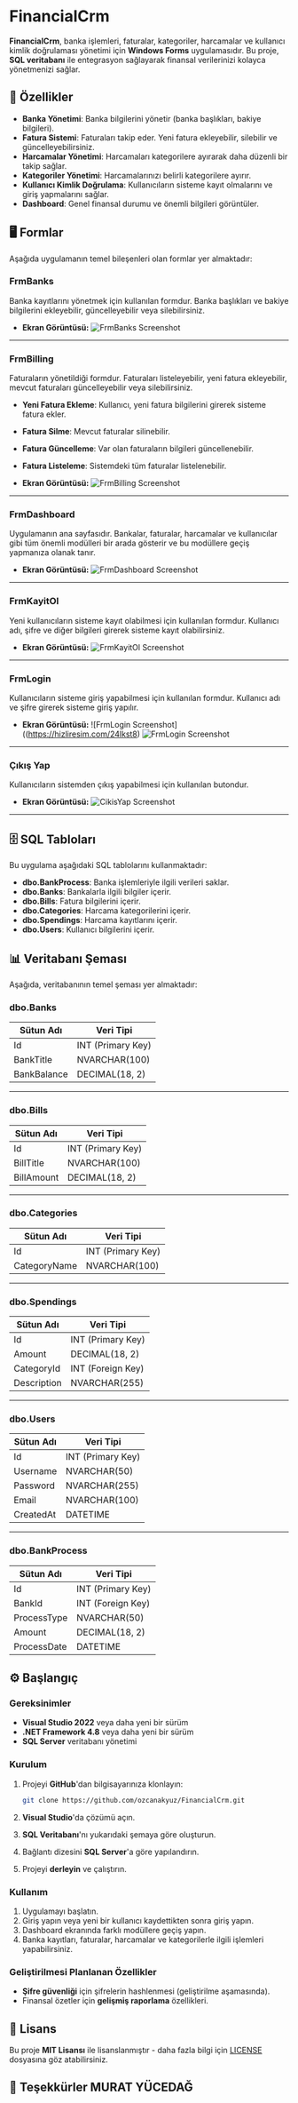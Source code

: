 # **FinancialCrm**

**FinancialCrm**, banka işlemleri, faturalar, kategoriler, harcamalar ve kullanıcı kimlik doğrulaması yönetimi için **Windows Forms** uygulamasıdır. Bu proje, **SQL veritabanı** ile entegrasyon sağlayarak finansal verilerinizi kolayca yönetmenizi sağlar.

## 🚀 Özellikler

- **Banka Yönetimi**: Banka bilgilerini yönetir (banka başlıkları, bakiye bilgileri).
- **Fatura Sistemi**: Faturaları takip eder. Yeni fatura ekleyebilir, silebilir ve güncelleyebilirsiniz.
- **Harcamalar Yönetimi**: Harcamaları kategorilere ayırarak daha düzenli bir takip sağlar.
- **Kategoriler Yönetimi**: Harcamalarınızı belirli kategorilere ayırır.
- **Kullanıcı Kimlik Doğrulama**: Kullanıcıların sisteme kayıt olmalarını ve giriş yapmalarını sağlar.
- **Dashboard**: Genel finansal durumu ve önemli bilgileri görüntüler.

## 🖥 Formlar

Aşağıda uygulamanın temel bileşenleri olan formlar yer almaktadır:

### **FrmBanks**
Banka kayıtlarını yönetmek için kullanılan formdur. Banka başlıkları ve bakiye bilgilerini ekleyebilir, güncelleyebilir veya silebilirsiniz.

- **Ekran Görüntüsü:**
  ![FrmBanks Screenshot](https://i.hizliresim.com/acxa14u.png)  

---

### **FrmBilling**
Faturaların yönetildiği formdur. Faturaları listeleyebilir, yeni fatura ekleyebilir, mevcut faturaları güncelleyebilir veya silebilirsiniz.

- **Yeni Fatura Ekleme**: Kullanıcı, yeni fatura bilgilerini girerek sisteme fatura ekler.
- **Fatura Silme**: Mevcut faturalar silinebilir.
- **Fatura Güncelleme**: Var olan faturaların bilgileri güncellenebilir.
- **Fatura Listeleme**: Sistemdeki tüm faturalar listelenebilir.

- **Ekran Görüntüsü:**
  ![FrmBilling Screenshot](https://i.hizliresim.com/p6o6nr8.png)  

---

### **FrmDashboard**
Uygulamanın ana sayfasıdır. Bankalar, faturalar, harcamalar ve kullanıcılar gibi tüm önemli modülleri bir arada gösterir ve bu modüllere geçiş yapmanıza olanak tanır.

- **Ekran Görüntüsü:**
  ![FrmDashboard Screenshot](https://i.hizliresim.com/6po3f42.png) 

---

### **FrmKayitOl**
Yeni kullanıcıların sisteme kayıt olabilmesi için kullanılan formdur. Kullanıcı adı, şifre ve diğer bilgileri girerek sisteme kayıt olabilirsiniz.

- **Ekran Görüntüsü:**
  ![FrmKayitOl Screenshot](https://i.hizliresim.com/8lato1c.png) 

---

### **FrmLogin**
Kullanıcıların sisteme giriş yapabilmesi için kullanılan formdur. Kullanıcı adı ve şifre girerek sisteme giriş yapılır.

- **Ekran Görüntüsü:**
  ![FrmLogin Screenshot]((https://hizliresim.com/24lkst8)
  ![FrmLogin Screenshot](https://i.hizliresim.com/n0q91pn.png)

---

### **Çıkış Yap**
Kullanıcıların sistemden çıkış yapabilmesi için kullanılan butondur.

- **Ekran Görüntüsü:**
  ![CikisYap Screenshot](https://i.hizliresim.com/dtzaabb.png)
  
---

## 🗄 SQL Tabloları

Bu uygulama aşağıdaki SQL tablolarını kullanmaktadır:

- **dbo.BankProcess**: Banka işlemleriyle ilgili verileri saklar.
- **dbo.Banks**: Bankalarla ilgili bilgiler içerir.
- **dbo.Bills**: Fatura bilgilerini içerir.
- **dbo.Categories**: Harcama kategorilerini içerir.
- **dbo.Spendings**: Harcama kayıtlarını içerir.
- **dbo.Users**: Kullanıcı bilgilerini içerir.

## 📊 Veritabanı Şeması

Aşağıda, veritabanının temel şeması yer almaktadır:

### **dbo.Banks**
| **Sütun Adı**  | **Veri Tipi**     |
|----------------|-------------------|
| Id             | INT (Primary Key) |
| BankTitle      | NVARCHAR(100)     |
| BankBalance    | DECIMAL(18, 2)    |

---

### **dbo.Bills**
| **Sütun Adı**  | **Veri Tipi**     |
|----------------|-------------------|
| Id             | INT (Primary Key) |
| BillTitle      | NVARCHAR(100)     |
| BillAmount     | DECIMAL(18, 2)    |

---

### **dbo.Categories**
| **Sütun Adı**  | **Veri Tipi**     |
|----------------|-------------------|
| Id             | INT (Primary Key) |
| CategoryName   | NVARCHAR(100)     |

---

### **dbo.Spendings**
| **Sütun Adı**  | **Veri Tipi**     |
|----------------|-------------------|
| Id             | INT (Primary Key) |
| Amount         | DECIMAL(18, 2)    |
| CategoryId     | INT (Foreign Key) |
| Description    | NVARCHAR(255)     |

---

### **dbo.Users**
| **Sütun Adı**  | **Veri Tipi**     |
|----------------|-------------------|
| Id             | INT (Primary Key) |
| Username       | NVARCHAR(50)      |
| Password       | NVARCHAR(255)     |
| Email          | NVARCHAR(100)     |
| CreatedAt      | DATETIME          |

---

### **dbo.BankProcess**
| **Sütun Adı**  | **Veri Tipi**     |
|----------------|-------------------|
| Id             | INT (Primary Key) |
| BankId         | INT (Foreign Key) |
| ProcessType    | NVARCHAR(50)      |
| Amount         | DECIMAL(18, 2)    |
| ProcessDate    | DATETIME          |

## ⚙️ Başlangıç

### Gereksinimler

- **Visual Studio 2022** veya daha yeni bir sürüm
- **.NET Framework 4.8** veya daha yeni bir sürüm
- **SQL Server** veritabanı yönetimi

### Kurulum

1. Projeyi **GitHub**'dan bilgisayarınıza klonlayın:

   ```bash
   git clone https://github.com/ozcanakyuz/FinancialCrm.git
   ```

2. **Visual Studio**'da çözümü açın.

3. **SQL Veritabanı**'nı yukarıdaki şemaya göre oluşturun.

4. Bağlantı dizesini **SQL Server**'a göre yapılandırın.

5. Projeyi **derleyin** ve çalıştırın.

### Kullanım

1. Uygulamayı başlatın.
2. Giriş yapın veya yeni bir kullanıcı kaydettikten sonra giriş yapın.
3. Dashboard ekranında farklı modüllere geçiş yapın.
4. Banka kayıtları, faturalar, harcamalar ve kategorilerle ilgili işlemleri yapabilirsiniz.

### Geliştirilmesi Planlanan Özellikler

- **Şifre güvenliği** için şifrelerin hashlenmesi (geliştirilme aşamasında).
- Finansal özetler için **gelişmiş raporlama** özellikleri.

## 📝 Lisans

Bu proje **MIT Lisansı** ile lisanslanmıştır - daha fazla bilgi için [LICENSE](https://github.com/ozcanakyuz/FinancialCrm/blob/main/LICENSE) dosyasına göz atabilirsiniz.

## 👏 Teşekkürler MURAT YÜCEDAĞ
